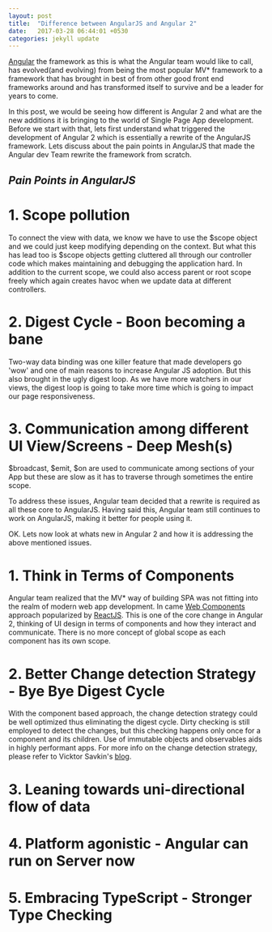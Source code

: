 ```yaml
---
layout: post
title:  "Difference between AngularJS and Angular 2"
date:   2017-03-28 06:44:01 +0530
categories: jekyll update
---
```


[Angular][angular] the framework as this is what the Angular team would like to call, has evolved(and evolving) from being the most popular MV* framework to a framework that has brought in best of from other good front end frameworks around and has transformed itself to survive and be a leader for years to come.

In this post, we would be seeing how different is Angular 2 and what are the new additions it is bringing to the world of Single Page App development. Before we start with that, lets first understand what triggered the development of Angular 2 which is essentially a rewrite of the AngularJS framework. Lets discuss about the pain points in AngularJS that made the Angular dev Team rewrite the framework from scratch.

## _Pain Points in AngularJS_

# 1. Scope pollution
To connect the view with data, we know we have to use the $scope object and we could just keep modifying depending on the context. But what this has lead too is $scope objects getting cluttered all through our controller code which makes maintaining and debugging the application hard. In addition to the current scope, we could also access parent or root scope freely which again creates havoc when we update data at different controllers.

# 2. Digest Cycle - Boon becoming a bane
Two-way data binding was one killer feature that made developers go 'wow' and one of main reasons to increase Angular JS adoption. But this also brought in the ugly digest loop. As we have more watchers in our views, the digest loop is going to take more time which is going to impact our page responsiveness.

# 3. Communication among different UI View/Screens - Deep Mesh(s)
$broadcast, $emit, $on are used to communicate among sections of your App but these are slow as it has to traverse through sometimes the entire scope.

To address these issues, Angular team decided that a rewrite is required as all these core to AngularJS. Having said this, Angular team still continues to work on AngularJS, making it better for people using it.

OK. Lets now look at whats new in Angular 2 and how it is addressing the above mentioned issues.

# 1. Think in Terms of Components
Angular team realized that the MV* way of building SPA was not fitting into the realm of modern web app development. In came [Web Components][web-components] approach popularized by [ReactJS][react-js]. This is one of the core change in Angular 2, thinking of UI design in terms of components and how they interact and communicate. There is no more concept of global scope as each component has its own scope.

# 2. Better Change detection Strategy - Bye Bye Digest Cycle
With the component based approach, the change detection strategy could be well optimized thus eliminating the digest cycle. Dirty checking is still employed to detect the changes, but this checking happens only once for a component and its children. Use of immutable objects and observables aids in highly performant apps. For more info on the change detection strategy, please refer to Vicktor Savkin's [blog][victor-blog].

# 3. Leaning towards uni-directional flow of data

# 4. Platform agonistic - Angular can run on Server now

# 5. Embracing TypeScript - Stronger Type Checking

[angular]: https://angular.io/
[web-components]: https://developer.mozilla.org/en-US/docs/Web/Web_Components
[react-js]: https://facebook.github.io/react/
[victor-blog]: https://vsavkin.com/change-detection-in-angular-2-4f216b855d4c